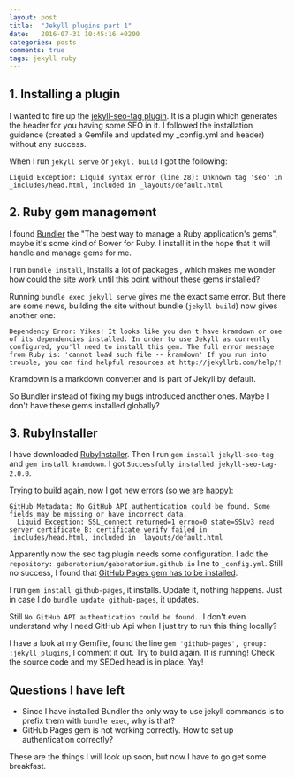 ```yaml
---
layout: post
title:  "Jekyll plugins part 1"
date:   2016-07-31 10:45:16 +0200
categories: posts
comments: true
tags: jekyll ruby 
---
```

## 1. Installing a plugin
I wanted to fire up the [jekyll-seo-tag plugin](https://github.com/jekyll/jekyll-seo-tag). It is a plugin which generates the header for you having some SEO in it.
I followed the installation guidence (created a Gemfile and updated my _config.yml and header) without any success.

When I run `jekyll serve` or `jekyll build` I got the following: 
```
Liquid Exception: Liquid syntax error (line 28): Unknown tag 'seo' in _includes/head.html, included in _layouts/default.html
```

## 2. Ruby gem management
I found [Bundler](bundler.io/) the "The best way to manage a Ruby application's gems", maybe it's some kind of Bower for Ruby.
I install it in the hope that it will handle and manage gems for me.

I run `bundle install`, installs a lot of packages , which makes me wonder how could the site work until this point without these gems installed?

Running `bundle exec jekyll serve` gives me the exact same error. But there are some news, building the site without bundle (`jekyll build`) now gives another one:

```
Dependency Error: Yikes! It looks like you don't have kramdown or one of its dependencies installed. In order to use Jekyll as currently configured, you'll need to install this gem. The full error message from Ruby is: 'cannot load such file -- kramdown' If you run into trouble, you can find helpful resources at http://jekyllrb.com/help/!
```

Kramdown is a markdown converter and is part of Jekyll by default.

So Bundler instead of fixing my bugs introduced another ones. Maybe I don't have these gems installed globally?

## 3. RubyInstaller
I have downloaded [RubyInstaller](http://rubyinstaller.org/). Then I run `gem install jekyll-seo-tag` and `gem install kramdown`. I got `Successfully installed jekyll-seo-tag-2.0.0`.

Trying to build again, now I got new errors ([so we are happy](https://www.devrant.io/rants/17426)):

```
GitHub Metadata: No GitHub API authentication could be found. Some fields may be missing or have incorrect data.
  Liquid Exception: SSL_connect returned=1 errno=0 state=SSLv3 read server certificate B: certificate verify failed in _includes/head.html, included in _layouts/default.html
```

Apparently now the seo tag plugin needs some configuration. I add the `repository: gaboratorium/gaboratorium.github.io` line to `_config.yml`. Still no success, I found that [GitHub Pages gem has to be installed](https://help.github.com/articles/setting-up-your-github-pages-site-locally-with-jekyll/#keeping-your-site-up-to-date-with-the-github-pages-gem). 

I run `gem install github-pages`, it installs. Update it, nothing happens.
Just in case I do `bundle update github-pages`, it updates.

Still `No GitHub API authentication could be found.`. I don't even understand why I need GitHub Api when I just try to run this thing locally?

I have a look at my Gemfile, found the line `gem 'github-pages', group: :jekyll_plugins`, I comment it out. Try to build again. It is running! Check the source code and my SEOed head is in place. Yay!

## Questions I have left
 - Since I have installed Bundler the only way to use jekyll commands is to prefix them with `bundle exec`, why is that?
 - GitHub Pages gem is not working correctly. How to set up authentication correctly?

These are the things I will look up soon, but now I have to go get some breakfast.
